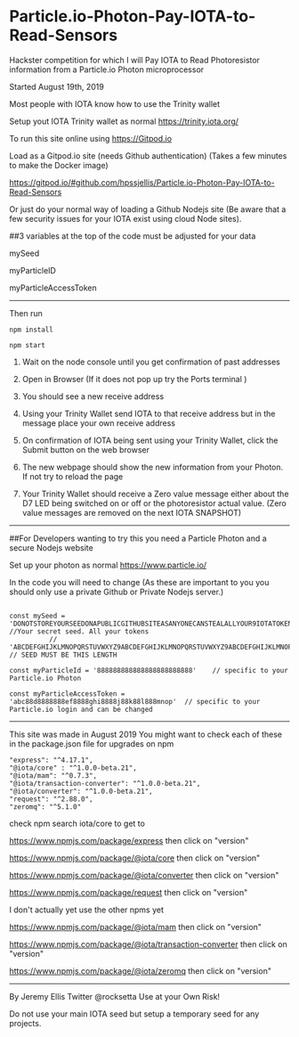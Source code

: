 # Particle.io-Photon-Pay-IOTA-to-Read-Sensors
Hackster competition for which I will Pay IOTA to Read Photoresistor information from a Particle.io Photon microprocessor



Started August 19th, 2019



Most people with IOTA know how to use the Trinity wallet

Setup yout IOTA Trinity wallet as normal https://trinity.iota.org/


To run this site online using https://Gitpod.io

Load as a Gitpod.io site (needs Github authentication)  (Takes a few minutes to make the Docker image)

https://gitpod.io/#github.com/hpssjellis/Particle.io-Photon-Pay-IOTA-to-Read-Sensors


Or just do your normal way of loading a Github Nodejs site (Be aware that a few security issues for your IOTA exist using cloud Node sites). 



##3 variables at the top of the code must be adjusted for your data

mySeed

myParticleID

myParticleAccessToken





-----------------------------------------------------------------

Then run

```npm install```

```npm start```

1. Wait on the node console until you get confirmation of past addresses

1. Open in Browser  (If it does not pop up try the Ports terminal )


1. You should see a new receive address

1. Using your Trinity Wallet send IOTA to that receive address but in the message place your own receive address

1. On confirmation of IOTA being sent using your Trinity Wallet, click the Submit button on the web browser

1. The new webpage should show the new information from your Photon. If not try to reload the page

1. Your Trinity Wallet should receive a Zero value message either about the D7 LED being switched on or off or the photoresistor actual value. (Zero value messages are removed on the next IOTA SNAPSHOT)

-------------------------------------------------------

##For Developers wanting to try this you need a Particle Photon and a secure Nodejs website

Set up your photon as normal https://www.particle.io/

In the code you will need to change 
(As these are important to you you should only use a private Github or Private Nodejs server.)

```

const mySeed = 'DONOTSTOREYOURSEEDONAPUBLICGITHUBSITEASANYONECANSTEALALLYOUR9IOTATOKENSKEEPITSAFE'   //Your secret seed. All your tokens
          //   'ABCDEFGHIJKLMNOPQRSTUVWXYZ9ABCDEFGHIJKLMNOPQRSTUVWXYZ9ABCDEFGHIJKLMNOPQRSTUVWXYZ9' // SEED MUST BE THIS LENGTH

const myParticleId = '888888888888888888888888'    // specific to your Particle.io Photon

const myParticleAccessToken = 'abc88d8888888ef8888ghi8888j88k88l888mnop'  // specific to your Particle.io login and can be changed

```


-------------------------------------------------------------------------------------------------------------------

This site was made in August 2019 You might want to check each of these in the package.json file for upgrades on npm 

    "express": "^4.17.1",
    "@iota/core" : "^1.0.0-beta.21",
    "@iota/mam": "^0.7.3",
    "@iota/transaction-converter": "^1.0.0-beta.21",
    "@iota/converter": "^1.0.0-beta.21",
    "request": "^2.88.0",
    "zeromq": "^5.1.0"
    
    

check npm search iota/core to get to 

https://www.npmjs.com/package/express    then click on "version"

https://www.npmjs.com/package/@iota/core    then click on "version"

https://www.npmjs.com/package/@iota/converter    then click on "version"

https://www.npmjs.com/package/request   then click on "version"


I don't actually yet use the other npms yet

https://www.npmjs.com/package/@iota/mam    then click on "version"

https://www.npmjs.com/package/@iota/transaction-converter    then click on "version"

https://www.npmjs.com/package/@iota/zeromq    then click on "version"


---------------------------------------------------------------------------------------------

By Jeremy Ellis
Twitter @rocksetta
Use at your Own Risk!

Do not use your main IOTA seed but setup a temporary seed for any projects.

